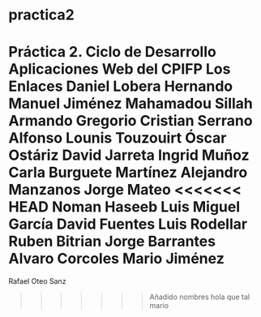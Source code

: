 # practica2
Práctica 2. Ciclo de Desarrollo Aplicaciones Web del CPIFP Los Enlaces
Daniel Lobera Hernando
Manuel Jiménez
Mahamadou Sillah
Armando Gregorio
Cristian Serrano Alfonso
Lounis Touzouirt
Óscar Ostáriz
David Jarreta
Ingrid Muñoz
Carla Burguete Martínez
Alejandro Manzanos
Jorge Mateo
<<<<<<< HEAD
Noman Haseeb
Luis Miguel García
David Fuentes
Luis Rodellar
Ruben Bitrian
Jorge Barrantes
Alvaro Corcoles
Mario Jiménez
=======
Rafael Oteo Sanz
>>>>>>> Añadido nombres
hola que tal mario
